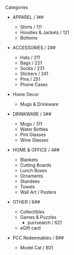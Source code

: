 <!-- notes -->

Categories

- APPAREL / 1##

  - Shirts / 111
  - Hoodies & Jackets / 121
  - Bottoms

- ACCESSORIES / 2##

  - Hats / 211
  - Bags / 221
  - Socks / 231
  - Stickers / 241
  - Pins / 251
  - Phone Cases

- Home Decor

  - Mugs & Drinkware

- DRINKWARE / 3##

  - Mugs / 311
  - Water Bottles
  - Pint Glasses
  - Wine Glasses

- HOME & OFFICE / 4##

  - Blankets
  - Cutting Boards
  - Lunch Boxes
  - Ornaments
  - Standees
  - Towels
  - Wall Art / Posters

- OTHER / 6##

  - Collectibles
  - Games & Puzzles
    - purrsearch / 621
  - eGift card

- PCC Redeemables / 8##
  - Model Cat / 801
